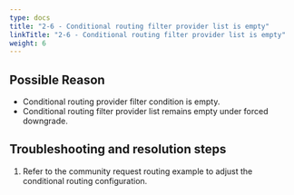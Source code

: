 ```yaml
---
type: docs
title: "2-6 - Conditional routing filter provider list is empty"
linkTitle: "2-6 - Conditional routing filter provider list is empty"
weight: 6
---
```


## Possible Reason

* Conditional routing provider filter condition is empty.
* Conditional routing filter provider list remains empty under forced downgrade.

## Troubleshooting and resolution steps
1. Refer to the community request routing example to adjust the conditional routing configuration.



<p style="margin-top: 3rem;"> </p>
